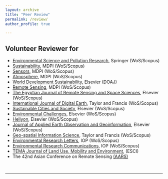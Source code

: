```yaml
---
layout: archive
title: "Peer Review"
permalink: /review/
author_profile: true

---
```


## Volunteer Reviewer for 

* <a href="https://www.springer.com/journal/11356">Environmental Science and Pollution Research</a>, Springer (WoS/Scopus) 
* <a href="https://www.mdpi.com/journal/sustainability">Sustainability</a>, MDPI (WoS/Scopus) 
* <a href="https://www.mdpi.com/journal/sensors">Sensors</a>, MDPI (WoS/Scopus) 
* <a href="https://www.mdpi.com/journal/atmosphere">Atmosphere</a>, MDPI (WoS/Scopus) 
* <a href="https://www.sciencedirect.com/journal/world-development-sustainability">World Development Sustainability</a>, Elsevier (DOAJ) 
* <a href="https://www.mdpi.com/journal/remotesensing">Remote Sensing</a>, MDPI (WoS/Scopus) 
* <a href="https://www.sciencedirect.com/journal/the-egyptian-journal-of-remote-sensing-and-space-science">The Egyptian Journal of Remote Sensing and Space Sciences</a>, Elsevier (WoS/Scopus) 
* <a href="https://www.tandfonline.com/journals/tjde20">International Journal of Digital Earth</a>, Taylor and Francis (WoS/Scopus) 
* <a href="https://www.sciencedirect.com/journal/sustainable-cities-and-society">Sustainable Cities and Society</a>, Elsevier (WoS/Scopus) 
* <a href="https://www.journals.elsevier.com/environmental-challenges">Environmental Challenges</a>, Elsevier (WoS/Scopus) 
* <a href="https://www.cell.com/heliyon/home">Heliyon</a>, Elsevier (WoS/Scopus)
* <a href="https://www.journals.elsevier.com/international-journal-of-applied-earth-observation-and-geoinformation">Journal of Applied Earth Observation and Geoinformation</a>, Elsevier (WoS/Scopus)
* <a href="https://www.tandfonline.com/toc/tgsi20/current">Geo-spatial Information Science</a>, Taylor and Francis (WoS/Scopus)
* <a href="https://iopscience.iop.org/journal/1748-9326">Environmental Research Letters</a>, IOP (WoS/Scopus)
* <a href="https://iopscience.iop.org/journal/2515-7620">Environmental Research Communications</a>, IOP (WoS/Scopus)
* <a href="http://www.serena.unina.it/index.php/tema/">TEMA Journal of Land Use, Mobility and Environment</a>, (ESCI)
* The 42nd Asian Conference on Remote Sensing <a href="https://a-a-r-s.org/">(AARS)</a> 
 

<br/>
<hr>

